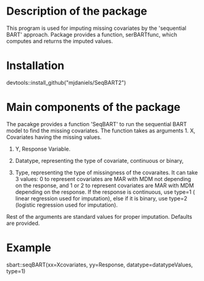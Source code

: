 
<!-- README.md is generated from README.Rmd. Please edit that file -->
Description of the package
==========================

This program is used for imputing missing covariates by the 'sequential BART' approach. Package provides a function, serBARTfunc, which computes and returns the imputed values.

Installation
============

devtools::install\_github("mjdaniels/SeqBART2")

Main components of the package
==============================

The pacakge provides a function 'SeqBART' to run the sequential BART model to find the missing covariates. The function takes as arguments 1. X, Covariates having the missing values.

1.  Y, Response Variable.

2.  Datatype, representing the type of covariate, continuous or binary,

3.  Type, representing the type of missingness of the covaraites. It can take 3 values: 0 to represent covariates are MAR with MDM not depending on the response, and 1 or 2 to represent covariates are MAR with MDM depending on the response. If the response is continuous, use type=1 ( linear regression used for imputation), else if it is binary, use type=2 (logistic regression used for imputation).

Rest of the arguments are standard values for proper imputation. Defaults are provided.

Example
=======

sbart::seqBART(xx=Xcovariates, yy=Response, datatype=datatypeValues, type=1)
